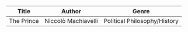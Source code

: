 | Title | Author | Genre |
|---|---|---|
| The Prince | Niccolò Machiavelli | Political Philosophy/History | 